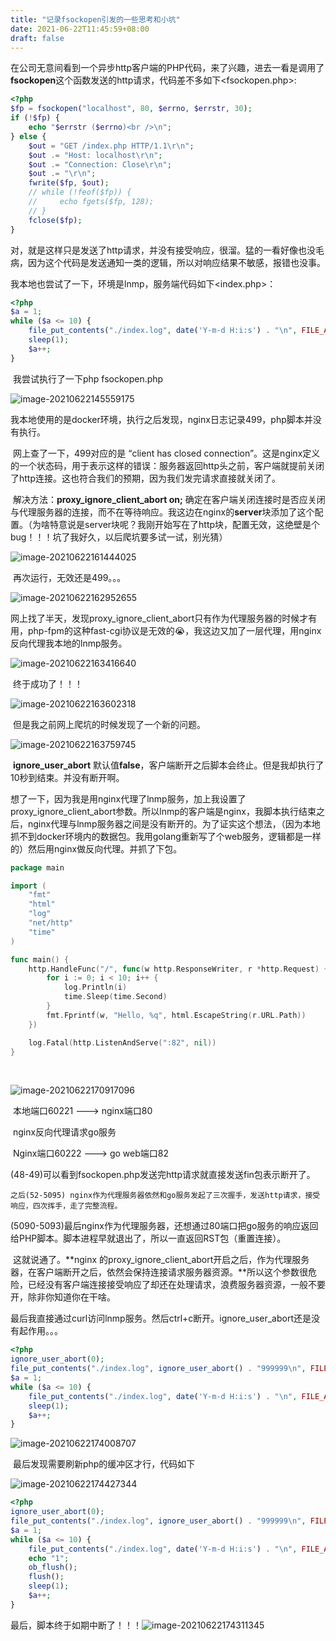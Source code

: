 ```yaml
---
title: "记录fsockopen引发的一些思考和小坑"
date: 2021-06-22T11:45:59+08:00
draft: false
---
```


​	在公司无意间看到一个异步http客户端的PHP代码，来了兴趣，进去一看是调用了**fsockopen**这个函数发送的http请求，代码差不多如下<fsockopen.php>:

```php
<?php
$fp = fsockopen("localhost", 80, $errno, $errstr, 30);
if (!$fp) {
    echo "$errstr ($errno)<br />\n";
} else {
    $out = "GET /index.php HTTP/1.1\r\n";
    $out .= "Host: localhost\r\n";
    $out .= "Connection: Close\r\n";
    $out .= "\r\n";
    fwrite($fp, $out);
    // while (!feof($fp)) {
    //     echo fgets($fp, 128);
    // }
    fclose($fp);
}
```

​	对，就是这样只是发送了http请求，并没有接受响应，很溜。猛的一看好像也没毛病，因为这个代码是发送通知一类的逻辑，所以对响应结果不敏感，报错也没事。

​	我本地也尝试了一下，环境是lnmp，服务端代码如下<index.php>：

```php
<?php
$a = 1;
while ($a <= 10) {
    file_put_contents("./index.log", date('Y-m-d H:i:s') . "\n", FILE_APPEND);
    sleep(1);
    $a++;
}
```

​	我尝试执行了一下php fsockopen.php

![image-20210622145559175](https://raw.githubusercontent.com/jeffmingup/image/master/img/image-20210622145559175.png)

​	我本地使用的是docker环境，执行之后发现，nginx日志记录499，php脚本并没有执行。

​	网上查了一下，499对应的是 “client has closed connection”。这是nginx定义的一个状态码，用于表示这样的错误：服务器返回http头之前，客户端就提前关闭了http连接。这也符合我们的预期，因为我们发完请求直接就关闭了。

​	解决方法：**proxy_ignore_client_abort  on;** 确定在客户端关闭连接时是否应关闭与代理服务器的连接，而不在等待响应。我这边在nginx的**server**块添加了这个配置。（为啥特意说是server块呢？我刚开始写在了http块，配置无效，这绝壁是个bug！！！坑了我好久，以后爬坑要多试一试，别光猜）

![image-20210622161444025](https://raw.githubusercontent.com/jeffmingup/image/master/img/image-20210622161444025.png)

​	再次运行，无效还是499。。。

![image-20210622162952655](https://raw.githubusercontent.com/jeffmingup/image/master/img/image-20210622162952655.png)

​	网上找了半天，发现proxy_ignore_client_abort只有作为代理服务器的时候才有用，php-fpm的这种fast-cgi协议是无效的😭，我这边又加了一层代理，用nginx反向代理我本地的lnmp服务。

![image-20210622163416640](https://raw.githubusercontent.com/jeffmingup/image/master/img/image-20210622163416640.png)

​	终于成功了！！！

![image-20210622163602318](https://raw.githubusercontent.com/jeffmingup/image/master/img/image-20210622163602318.png)

​	但是我之前网上爬坑的时候发现了一个新的问题。

![image-20210622163759745](https://raw.githubusercontent.com/jeffmingup/image/master/img/image-20210622163759745.png)

​	**ignore_user_abort** 默认值**false**，客户端断开之后脚本会终止。但是我却执行了10秒到结束。并没有断开啊。

​	想了一下，因为我是用nginx代理了lnmp服务，加上我设置了proxy_ignore_client_abort参数。所以lnmp的客户端是nginx，我脚本执行结束之后，nginx代理与lnmp服务器之间是没有断开的。为了证实这个想法，（因为本地抓不到docker环境内的数据包。我用golang重新写了个web服务，逻辑都是一样的）然后用nginx做反向代理。并抓了下包。

```go
package main

import (
	"fmt"
	"html"
	"log"
	"net/http"
	"time"
)

func main() {
	http.HandleFunc("/", func(w http.ResponseWriter, r *http.Request) {
		for i := 0; i < 10; i++ {
			log.Println(i)
			time.Sleep(time.Second)
		}
		fmt.Fprintf(w, "Hello, %q", html.EscapeString(r.URL.Path))
	})

	log.Fatal(http.ListenAndServe(":82", nil))
}
```

​	

![image-20210622170917096](https://raw.githubusercontent.com/jeffmingup/image/master/img/image-20210622170917096.png)

​	本地端口60221  --->  nginx端口80

​	nginx反向代理请求go服务

​	Nginx端口60222 ---> go web端口82

​	(48-49)可以看到fsockopen.php发送完http请求就直接发送fin包表示断开了。

 	之后(52-5095) nginx作为代理服务器依然和go服务发起了三次握手，发送http请求，接受响应，四次挥手，走了完整流程。

​	(5090-5093)最后nginx作为代理服务器，还想通过80端口把go服务的响应返回给PHP脚本。脚本进程早就退出了，所以一直返回RST包（重置连接）。

​	这就说通了。**nginx 的proxy_ignore_client_abort开启之后，作为代理服务器，在客户端断开之后，依然会保持连接请求服务器资源。**所以这个参数很危险，已经没有客户端连接接受响应了却还在处理请求，浪费服务器资源，一般不要开，除非你知道你在干啥。

​	最后我直接通过curl访问lnmp服务。然后ctrl+c断开。ignore_user_abort还是没有起作用。。。

```php
<?php
ignore_user_abort(0);
file_put_contents("./index.log", ignore_user_abort() . "999999\n", FILE_APPEND);
$a = 1;
while ($a <= 10) {
    file_put_contents("./index.log", date('Y-m-d H:i:s') . "\n", FILE_APPEND);
    sleep(1);
    $a++;
}
```

![image-20210622174008707](https://raw.githubusercontent.com/jeffmingup/image/master/img/image-20210622174008707.png)

​	最后发现需要刷新php的缓冲区才行，代码如下

![image-20210622174427344](https://raw.githubusercontent.com/jeffmingup/image/master/img/image-20210622174427344.png)

```php
<?php
ignore_user_abort(0);
file_put_contents("./index.log", ignore_user_abort() . "999999\n", FILE_APPEND);
$a = 1;
while ($a <= 10) {
    file_put_contents("./index.log", date('Y-m-d H:i:s') . "\n", FILE_APPEND);
    echo "1";
    ob_flush();
    flush();
    sleep(1);
    $a++;
}
```

最后，脚本终于如期中断了！！！![image-20210622174311345](https://raw.githubusercontent.com/jeffmingup/image/master/img/image-20210622174311345.png)
